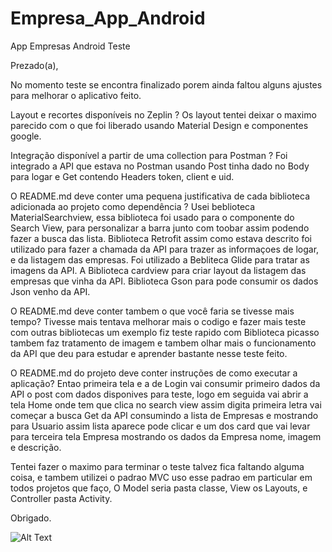 # Empresa_App_Android
App Empresas Android Teste

Prezado(a),

No momento teste se encontra finalizado porem ainda faltou alguns ajustes para melhorar o aplicativo feito.

Layout e recortes disponíveis no Zeplin ?
Os layout tentei deixar o maximo parecido com o que foi liberado usando Material Design e componentes google.

Integração disponível a partir de uma collection para Postman ?
Foi integrado a API que estava no Postman usando Post tinha dado no Body para logar e Get contendo Headers token, client e uid.

O README.md deve conter uma pequena justificativa de cada biblioteca adicionada ao projeto como dependência ?
Usei beblioteca MaterialSearchview, essa biblioteca foi usado para o componente do Search View, para personalizar a barra junto com toobar assim podendo fazer a busca das lista.
Biblioteca Retrofit assim como estava descrito foi utilizado para fazer a chamada da API para trazer as informaçoes de logar, e da listagem das empresas.
Foi utilizado a Bebliteca Glide para tratar as imagens da API.
A Biblioteca cardview para criar layout da listagem das empresas que vinha da API.
Biblioteca Gson para pode consumir os dados Json venho da API.

O README.md deve conter tambem o que você faria se tivesse mais tempo?
Tivesse mais tentava melhorar mais o codigo e fazer mais teste com outras bibliotecas um exemplo fiz teste rapido com Biblioteca picasso tambem faz tratamento de imagem e tambem olhar mais o funcionamento da API que deu para estudar e aprender bastante nesse teste feito.

O README.md do projeto deve conter instruções de como executar a aplicação?
Entao primeira tela e a de Login vai consumir primeiro dados da API o post com dados disponives para teste, logo em seguida
vai abrir a tela Home onde tem que clica no search view assim digita primeira letra vai começar a busca Get da API consumindo a lista de Empresas e mostrando para Usuario assim lista aparece pode clicar e um dos card que vai levar para terceira tela Empresa mostrando os dados da Empresa nome, imagem e descrição.

Tentei fazer o maximo para terminar o teste talvez fica faltando alguma coisa, e tambem utilizei o padrao MVC uso esse padrao em particular em todos projetos que faço, O Model seria pasta classe, View os Layouts, e Controller pasta Activity.

Obrigado.

![Alt Text](https://github.com/Robson1910/Empresa_App_Android.git/Teste_App_Empresa_Android.gif)
